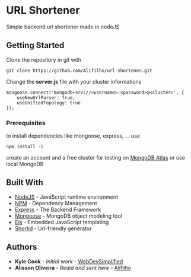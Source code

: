 # URL Shortener

Simple backend url shortener made in nodeJS

## Getting Started

Clone the repository in git with

```
git clone https://github.com/Alifilho/url-shortener.git
```

Change the **server.js** file with your cluster informations

```
mongoose.connect('mongodb+srv://<username>:<password>@<cluster>', {
    useNewUrlParser: true,
    useUnifiedTopology: true
});
```

### Prerequisites

to install dependencies like mongoose, express, ... use

```
npm install -i
```

create an account and a free cluster for testing on [MongoDB Atlas](https://www.mongodb.com/cloud/atlas) or use local MongoDB

## Built With

* [NodeJS](https://nodejs.org/en/) - JavaScript runtime environment
* [NPM](https://www.npmjs.com/) - Dependency Management
* [Express](https://expressjs.com) - The Backend Framework
* [Mongoose](https://mongoosejs.com/) - MongoDB object modeling tool
* [Ejs](https://ejs.co/) - Embedded JavaScript templating
* [Shortid](https://www.npmjs.com/package/shortid) - Url-friendly generator

## Authors

* **Kyle Cook** - *Initial work* - [WebDevSimplified](https://github.com/WebDevSimplified)
* **Alisson Oliveira** - *Redid and sent here* - [Alifilho](https://github.com/Alifilho)

